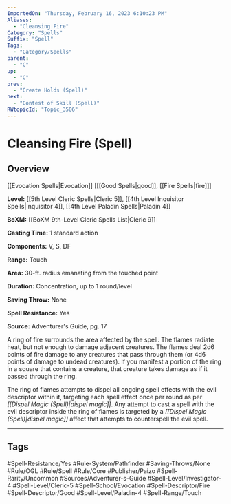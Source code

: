 ```yaml
---
ImportedOn: "Thursday, February 16, 2023 6:10:23 PM"
Aliases:
  - "Cleansing Fire"
Category: "Spells"
Suffix: "Spell"
Tags:
  - "Category/Spells"
parent:
  - "C"
up:
  - "C"
prev:
  - "Create Holds (Spell)"
next:
  - "Contest of Skill (Spell)"
RWtopicId: "Topic_3506"
---
```

# Cleansing Fire (Spell)
## Overview
[[Evocation Spells|Evocation]] \[[[Good Spells|good]], [[Fire Spells|fire]]]

**Level:** [[5th Level Cleric Spells|Cleric 5]], [[4th Level Inquisitor Spells|Inquisitor 4]], [[4th Level Paladin Spells|Paladin 4]]

**BoXM:** [[BoXM 9th-Level Cleric Spells List|Cleric 9]]

**Casting Time:** 1 standard action

**Components:** V, S, DF

**Range:** Touch

**Area:** 30-ft. radius emanating from the touched point

**Duration:** Concentration, up to 1 round/level

**Saving Throw:** None

**Spell Resistance:** Yes

**Source:** Adventurer's Guide, pg. 17

A ring of fire surrounds the area affected by the spell. The flames radiate heat, but not enough to damage adjacent creatures. The flames deal 2d6 points of fire damage to any creatures that pass through them (or 4d6 points of damage to undead creatures). If you manifest a portion of the ring in a square that contains a creature, that creature takes damage as if it passed through the ring.

The ring of flames attempts to dispel all ongoing spell effects with the evil descriptor within it, targeting each spell effect once per round as per *[[Dispel Magic (Spell)|dispel magic]]*. Any attempt to cast a spell with the evil descriptor inside the ring of flames is targeted by a *[[Dispel Magic (Spell)|dispel magic]]* affect that attempts to counterspell the evil spell.


---
## Tags
#Spell-Resistance/Yes #Rule-System/Pathfinder #Saving-Throws/None #Rule/OGL #Rule/Spell #Rule/Core #Publisher/Paizo #Spell-Rarity/Uncommon #Sources/Adventurer-s-Guide #Spell-Level/Investigator-4 #Spell-Level/Cleric-5 #Spell-School/Evocation #Spell-Descriptor/Fire #Spell-Descriptor/Good #Spell-Level/Paladin-4 #Spell-Range/Touch

